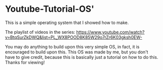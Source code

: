 # Youtube-Tutorial-OS'

This is a simple operating system that I showed how to make.

The playlist of videos in the series: https://www.youtube.com/watch?v=BtqSurZkDWQ&list=PL_WX8POOD8K85W29o7rZr6K03gksh0EW-

You may do anything to build upon this very simple OS, in fact, it is encouraged to build upon this. This OS was made by me, but you don't have to give credit, because this is basically just a tutorial on how to do this. Thanks for viewing!

